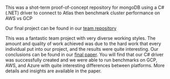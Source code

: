 This was a shot-term proof-of-concept repository for mongoDB using a C# (.NET) driver to connect to Atlas then benchmark cluster performance on AWS vs GCP


Our final project can be found in our [team repository](https://github.com/PieMyth/CloudCluster)


This was a fantastic team project with very diverse working styles. The amount and quality of work achieved was due to the hard work that every individual put into our project, and the results were quite interesting. Our conclusions can be found in our [final paper](https://github.com/PieMyth/CloudCluster/blob/master/Papers/Part%203_%20Query%20Implementation.pdf). You will find that our C# driver was successfully created and we were able to run benchmarks on GCP, AWS, and Azure with quite interesting differences between platforms. More details and insights are available in the paper.
